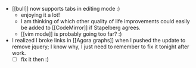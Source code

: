 - [[bull]] now supports tabs in editing mode :)
  - enjoying it a lot!
  - I am thinking of which other quality of life improvements could easily be added to [[CodeMirror]] if Stapelberg agrees.
  - [[vim mode]] is probably going too far? :)
- I realized I broke links in [[Agora graphs]] when I pushed the update to remove jquery; I know why, I just need to remember to fix it tonight after work.
  - [ ] fix it then :)